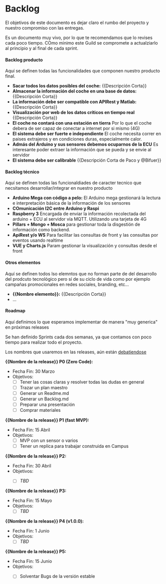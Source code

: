 # Backlog

El objetivos de este documento es dejar claro el rumbo del proyecto y nuestro compromiso con las entregas.

Es un documento muy vivo, por lo que te recomendamos que lo revises cada poco tiempo. COmo minimo este Guild se compromete a actualziarlo al principio y al final de cada sprint.

#### Backlog producto

Aquí se definen todas las funcionalidades que componen nuestro producto final.

- **Sacar todos los datos posibles del coche:** {{Descripción Corta}}
- **Almacenar la información del coche en una base de datos:** {{Descripción Corta}}
- **La información debe ser compatible con APIRest y Matlab:** {{Descripción Corta}}
- **Visualización por web de los datos críticos en tiempo real** {{Descripción Corta}}
- **El coche no contará con una estación en tierra** Por lo que el coche debera de ser capaz de conectar a internet por si mismo (4G)
- **El sistema debe ser fuerte e independiente** El coche necesita correr en paises extrajeros y en condiciones duras, especialmente calor.
- **Admás del Arduino y sus sensores debemos ocuparnos de la ECU** Es interesante poder extraer la información que se pueda y se envie al servidor
- **El sistema debe ser calibrable** {{Descripción Corta de Paco y @Bifuer}}

#### Backlog técnico

Aquí se definen todas las funcionaldiades de caracter tecnico que necsitamos desarrollar/integrar en nuestro producto

- **Arduino Mega con código a pelo:** El Arduino mega gestionará la lectura e interpretación básica de la información de los sensores
- **COmunicación I2C entre Arduino y Raspi**
- **Raspberry 3** Encargada de enviar la información recolectada del arduino + ECU al servidor vía MQTT. Utilizando una tarjeta de 4G
- **Pillars + Mongo + Mosca** para gestionar toda la disgestión de información como backend.
- **ApiRest y/o WS** Para facilitar las consultas de front y las consultas por eventos usando realtime
- **VUE y Charts.js** Param gestionar la visualización y consultas desde el front

#### Otros elementos

Aquí se definen todos lso elemntos que no forman parte de del desarrollo del prodcuto tecnológico pero sí de su ciclo de vida como por ejemplo campañas promocionales en redes sociales, branding, etc...

- **{{Nombre elemento}}:** {{Descripción Corta}}
- ...


#### Roadmap

Aquí definimos lo que esperamos implementar de manera "muy generica" en próximas releases

Se han definido Sprints cada dos semanas, ya que contamos con poco tiempo para realizar todo el proyecto.

Los nombres que usaremos en las releases, aún están [debatiendose](https://github.com/OSWeekends/formula-uc3m/issues/20)

**{{Nombre de la release}} P0 (Zero Code):**
- Fecha Fin: 30 Marzo
- Objetivos:
  - [ ] Tener las cosas claras y resolver todas las dudas en general
  - [ ] Trazar un plan maestro
  - [ ] Generar un Readme.md
  - [ ] Generar un Backlog.md
  - [ ] Preparar una presentación
  - [ ] Comprar materiales

**{{Nombre de la release}} P1 (fast MVP):**
- Fecha Fin: 15 Abril
- Objetivos:
  - [ ] MVP con un sensor o varios
  - [ ] Tener un replica para trabajar construida en Campus

**{{Nombre de la release}} P2:**
- Fecha Fin: 30 Abril
- Objetivos:
  - [ ] *TBD*


**{{Nombre de la release}} P3:**
- Fecha Fin: 15 Mayo
- Objetivos:
  - [ ] *TBD*

**{{Nombre de la release}} P4 (v1.0.0):**
- Fecha Fin: 1 Junio
- Objetivos:
  - [ ] *TBD*
  
**{{Nombre de la release}} P5:**
- Fecha Fin: 15 Junio
- Objetivos:
  - [ ] Solventar Bugs de la versión estable

